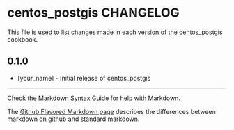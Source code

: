 centos_postgis CHANGELOG
========================

This file is used to list changes made in each version of the centos_postgis cookbook.

0.1.0
-----
- [your_name] - Initial release of centos_postgis

- - -
Check the [Markdown Syntax Guide](http://daringfireball.net/projects/markdown/syntax) for help with Markdown.

The [Github Flavored Markdown page](http://github.github.com/github-flavored-markdown/) describes the differences between markdown on github and standard markdown.
